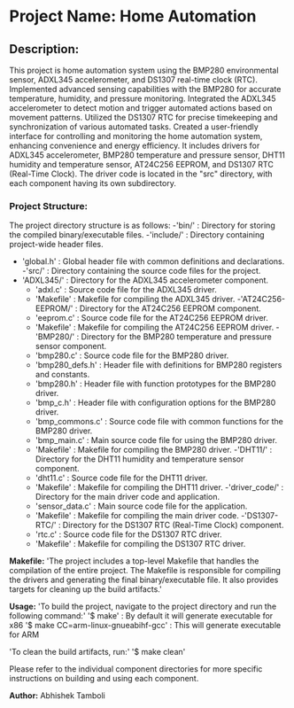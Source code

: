 # Project Name: Home Automation

## Description:
This project is home automation system using the BMP280 environmental sensor, ADXL345 accelerometer, and DS1307 real-time clock (RTC). Implemented advanced 
sensing capabilities with the BMP280 for accurate temperature, humidity, and pressure monitoring. Integrated the ADXL345 accelerometer to detect motion and 
trigger automated actions based on movement patterns. Utilized the DS1307 RTC for precise timekeeping and synchronization of various automated tasks. 
Created a user-friendly interface for controlling and monitoring the home automation system, enhancing convenience and energy efficiency. It includes 
drivers for ADXL345 accelerometer, BMP280 temperature and pressure sensor, DHT11 humidity and temperature sensor, AT24C256 EEPROM, and DS1307 RTC 
(Real-Time Clock). The driver code is located in the "src" directory, with each component having its own subdirectory.

### Project Structure:
The project directory structure is as follows:
-'bin/'      		        : Directory for storing the compiled binary/executable files.
-'include/'   		        : Directory containing project-wide header files.
  - 'global.h' 	 	        : Global header file with common definitions and declarations.
-'src/'        		        : Directory containing the source code files for the project.
  - 'ADXL345/'            : Directory for the ADXL345 accelerometer component.
    - 'adxl.c'          	: Source code file for the ADXL345 driver.
    - 'Makefile'        	: Makefile for compiling the ADXL345 driver.
  -'AT24C256-EEPROM/'     : Directory for the AT24C256 EEPROM component.
    - 'eeprom.c'        	: Source code file for the AT24C256 EEPROM driver.
    - 'Makefile'        	: Makefile for compiling the AT24C256 EEPROM driver.
  -'BMP280/'              : Directory for the BMP280 temperature and pressure sensor component.
    - 'bmp280.c'        	: Source code file for the BMP280 driver.
    - 'bmp280_defs.h'   	: Header file with definitions for BMP280 registers and constants.
    - 'bmp280.h'        	: Header file with function prototypes for the BMP280 driver.
    - 'bmp_c.h'         	: Header file with configuration options for the BMP280 driver.
    - 'bmp_commons.c'   	: Source code file with common functions for the BMP280 driver.
    - 'bmp_main.c'      	: Main source code file for using the BMP280 driver.
    - 'Makefile'        	: Makefile for compiling the BMP280 driver.
  -'DHT11/'               : Directory for the DHT11 humidity and temperature sensor component.
    - 'dht11.c'         	: Source code file for the DHT11 driver.
    - 'Makefile'        	: Makefile for compiling the DHT11 driver.
  -'driver_code/'         : Directory for the main driver code and application.
    - 'sensor_data.c'   	: Main source code file for the application.
    - 'Makefile'        	: Makefile for compiling the main driver code.
  -'DS1307-RTC/'          : Directory for the DS1307 RTC (Real-Time Clock) component.
    - 'rtc.c'           	: Source code file for the DS1307 RTC driver.
    - 'Makefile'        	: Makefile for compiling the DS1307 RTC driver.

**Makefile:**
'The project includes a top-level Makefile that handles the compilation of the entire project. The Makefile is responsible for compiling the drivers and generating the final binary/executable file. It also provides targets for cleaning up the build artifacts.'

**Usage:**
'To build the project, navigate to the project directory and run the following command:'
'$ make'		                          : By default it will generate executable for x86
'$ make CC=arm-linux-gnueabihf-gcc'	  : This will generate executable for ARM

'To clean the build artifacts, run:'
'$ make clean'

Please refer to the individual component directories for more specific instructions on building and using each component.

**Author:** Abhishek Tamboli
